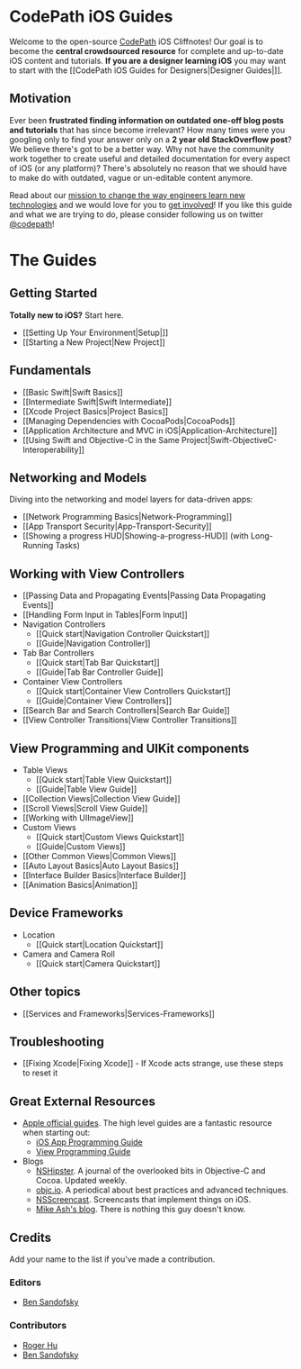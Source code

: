 # CodePath iOS Guides

Welcome to the open-source [CodePath](http://thecodepath.com) iOS Cliffnotes! Our goal is to become the **central crowdsourced resource** for complete and up-to-date iOS content and tutorials. **If you are a designer learning iOS** you may want to start with the [[CodePath iOS Guides for Designers|Designer Guides|]].

## Motivation

Ever been **frustrated finding information on outdated one-off blog posts and tutorials** that has since become irrelevant? How many times were you googling only to find your answer only on a **2 year old StackOverflow post**? We believe there's got to be a better way. Why not have the community work together to create useful and detailed documentation for every aspect of iOS (or any platform)? There's absolutely no reason that we should have to make do with outdated, vague or un-editable content anymore.

Read about our [mission to change the way engineers learn new technologies](https://github.com/thecodepath/android_guides/wiki/The-CodePath-Goal) and we would love for you to [get involved](https://github.com/thecodepath/android_guides/wiki/The-CodePath-Goal#how-do-i-help)! If you like this guide and what we are trying to do, please consider following us on twitter [@codepath](https://twitter.com/codepath)!

# The Guides

## Getting Started

**Totally new to iOS?** Start here.

* [[Setting Up Your Environment|Setup|]]
* [[Starting a New Project|New Project]]

## Fundamentals

* [[Basic Swift|Swift Basics]]
* [[Intermediate Swift|Swift Intermediate]]
* [[Xcode Project Basics|Project Basics]]
* [[Managing Dependencies with CocoaPods|CocoaPods]]
* [[Application Architecture and MVC in iOS|Application-Architecture]]
* [[Using Swift and Objective-C in the Same Project|Swift-ObjectiveC-Interoperability]]

## Networking and Models

Diving into the networking and model layers for data-driven apps:

* [[Network Programming Basics|Network-Programming]]
* [[App Transport Security|App-Transport-Security]]
* [[Showing a progress HUD|Showing-a-progress-HUD]] (with Long-Running Tasks)

## Working with View Controllers

* [[Passing Data and Propagating Events|Passing Data Propagating Events]]
* [[Handling Form Input in Tables|Form Input]]
* Navigation Controllers
  * [[Quick start|Navigation Controller Quickstart]]
  * [[Guide|Navigation Controller]]
* Tab Bar Controllers
  * [[Quick start|Tab Bar Quickstart]]
  * [[Guide|Tab Bar Controller Guide]]
* Container View Controllers
  * [[Quick start|Container View Controllers Quickstart]]
  * [[Guide|Container View Controllers]]
* [[Search Bar and Search Controllers|Search Bar Guide]]
* [[View Controller Transitions|View Controller Transitions]]

## View Programming and UIKit components

* Table Views
  * [[Quick start|Table View Quickstart]]
  * [[Guide|Table View Guide]]
* [[Collection Views|Collection View Guide]]
* [[Scroll Views|Scroll View Guide]]
* [[Working with UIImageView]]
* Custom Views
  * [[Quick start|Custom Views Quickstart]]
  * [[Guide|Custom Views]]
* [[Other Common Views|Common Views]]
* [[Auto Layout Basics|Auto Layout Basics]]
* [[Interface Builder Basics|Interface Builder]]
* [[Animation Basics|Animation]]

## Device Frameworks

* Location
  * [[Quick start|Location Quickstart]]
* Camera and Camera Roll
  * [[Quick start|Camera Quickstart]]

## Other topics
* [[Services and Frameworks|Services-Frameworks]]

## Troubleshooting

* [[Fixing Xcode|Fixing Xcode]] - If Xcode acts strange, use these steps to reset it

## Great External Resources

- [Apple official guides](https://developer.apple.com/library/ios/navigation/#section=Resource%20Types&topic=Guides). The high level guides are a fantastic resource when starting out:
  - [iOS App Programming Guide](https://developer.apple.com/library/ios/documentation/iPhone/Conceptual/iPhoneOSProgrammingGuide/Introduction/Introduction.html)
  - [View Programming Guide](https://developer.apple.com/library/ios/documentation/WindowsViews/Conceptual/ViewPG_iPhoneOS/Introduction/Introduction.html)
- Blogs
  - [NSHipster](http://nshipster.com/). A journal of the overlooked bits in Objective-C and Cocoa. Updated weekly.
  - [objc.io](http://www.objc.io/). A periodical about best practices and advanced techniques.
  - [NSScreencast](http://nsscreencast.com/). Screencasts that implement things on iOS.
  - [Mike Ash's blog](https://www.mikeash.com/pyblog/). There is nothing this guy doesn't know.

## Credits

Add your name to the list if you've made a contribution.

### Editors

* [Ben Sandofsky](https://sandofsky.com)

### Contributors

* [Roger Hu](https://github.com/rogerhu)
* [Ben Sandofsky](https://sandofsky.com)